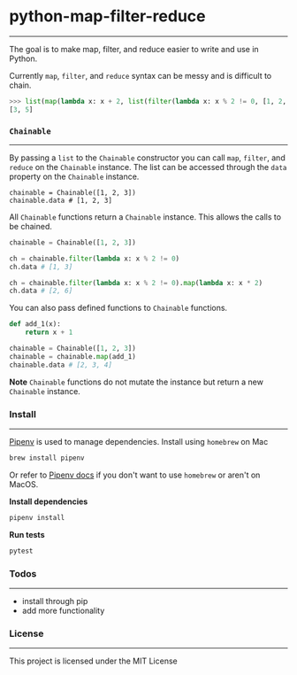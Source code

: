 # python-map-filter-reduce
---
The goal is to make map, filter, and reduce easier to write and use in Python.

Currently `map`, `filter`, and `reduce` syntax can be messy and is difficult to chain.

```python
>>> list(map(lambda x: x + 2, list(filter(lambda x: x % 2 != 0, [1, 2, 3]))))
[3, 5]
```

### `Chainable`
---
By passing a `list` to the `Chainable` constructor you can call `map`, `filter`, and `reduce` on the `Chainable` instance.
The list can be accessed through the `data` property on the `Chainable` instance.
```
chainable = Chainable([1, 2, 3])
chainable.data # [1, 2, 3]
```
All `Chainable` functions return a `Chainable` instance. This allows the calls to be chained.
```python
chainable = Chainable([1, 2, 3])

ch = chainable.filter(lambda x: x % 2 != 0)
ch.data # [1, 3]

ch = chainable.filter(lambda x: x % 2 != 0).map(lambda x: x * 2)
ch.data # [2, 6]
```

You can also pass defined functions to `Chainable` functions.
```python
def add_1(x):
    return x + 1

chainable = Chainable([1, 2, 3])
chainable = chainable.map(add_1)
chainable.data # [2, 3, 4]
```

**Note**
`Chainable` functions do not mutate the instance but return a new `Chainable` instance.

### Install
---
[Pipenv](https://github.com/pypa/pipenv) is used to manage dependencies.
Install using `homebrew` on Mac
```bash
brew install pipenv
```
Or refer to [Pipenv docs](https://pipenv.readthedocs.io/en/latest/install) if you don't want to use `homebrew` or aren't on MacOS.

**Install dependencies**
```bash
pipenv install
```

**Run tests**
```bash
pytest
```

### Todos
---
- install through pip
- add more functionality

### License
---
This project is licensed under the MIT License

